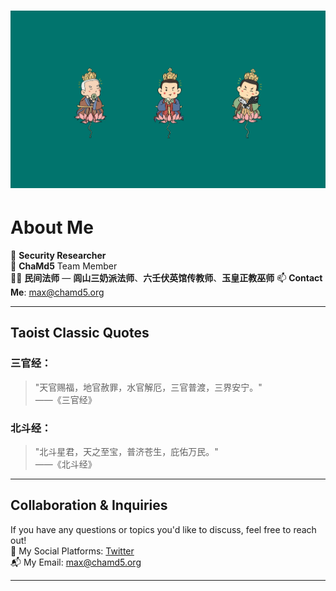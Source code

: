 # ![Header Image](./TU.jpg)

# About Me  

🏮 **Security Researcher**  
🏯 **ChaMd5** Team Member  
🧘‍♂️ **民间法师** — **闾山三奶派法师**、**六壬伏英馆传教师**、**玉皇正教巫师**
📫 **Contact Me**: [max@chamd5.org](mailto:max@chamd5.org)  

---

## Taoist Classic Quotes  

### 三官经：

> "天官赐福，地官赦罪，水官解厄，三官普渡，三界安宁。"  
> ——《三官经》  

### 北斗经： 

> "北斗星君，天之至宝，普济苍生，庇佑万民。"  
> ——《北斗经》  

---

## Collaboration & Inquiries  

If you have any questions or topics you'd like to discuss, feel free to reach out!  
🔗 My Social Platforms: [Twitter](https://twitter.com/MaxBaiSecurity)  
📬 My Email: [max@chamd5.org](mailto:max@chamd5.org)  

---
